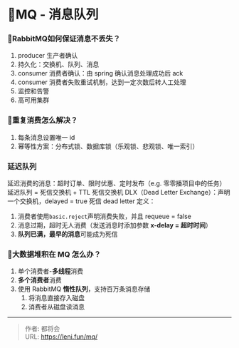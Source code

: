 # 🚩MQ - 消息队列


### 🌟RabbitMQ如何保证消息不丢失？

<!--more-->

1. producer 生产者确认
2. 持久化：交换机、队列、消息
3. consumer 消费者确认：由 spring 确认消息处理成功后 ack
4. consumer 消费者失败重试机制，达到一定次数后转人工处理
5. 监控和告警
6. 高可用集群
### 🌟重复消费怎么解决？

1. 每条消息设置唯一 id
2. 幂等性方案：分布式锁、数据库锁（乐观锁、悲观锁、唯一索引）
### 延迟队列
延迟消费的消息：超时订单、限时优惠、定时发布（e.g. 零零播项目中的任务）
延迟队列 = 死信交换机 + TTL
死信交换机 DLX（Dead Letter Exchange）：声明一个交换机，delayed = true
死信 dead letter 定义：

1. 消费者使用` basic.reject `声明消费失败，并且 requeue = false
2. 消息过期，超时无人消费（发送消息时添加参数 **x-delay = 超时时间**）
3. **队列已满，最早的消息**可能成为死信
### 🌟大数据堆积在 MQ 怎么办？

1. 单个消费者-**多线程**消费
2. **多个消费者**消费
3. 使用 RabbitMQ **惰性队列**，支持百万条消息存储
   1. 将消息直接存入磁盘
   2. 消费者从磁盘读消息



---

> 作者: 都将会  
> URL: https://leni.fun/mq/  

